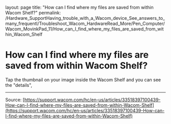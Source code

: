 layout: page
title: "How can I find where my files are saved from within Wacom Shelf?"
permalink: /Hardware_SupportHaving_trouble_with_a_Wacom_device_See_answers_to_many_frequentl/Troubleshoot_Wacom_HardwareRead_More/Pen_Computer/Wacom_MovinkPad_11/How_can_I_find_where_my_files_are_saved_from_within_Wacom_Shelf

# How can I find where my files are saved from within Wacom Shelf?

Tap the thumbnail on your image inside the Wacom Shelf and you can see the "details",

---
Source: [https://support.wacom.com/hc/en-us/articles/33518397100439-How-can-I-find-where-my-files-are-saved-from-within-Wacom-Shelf](https://support.wacom.com/hc/en-us/articles/33518397100439-How-can-I-find-where-my-files-are-saved-from-within-Wacom-Shelf)
